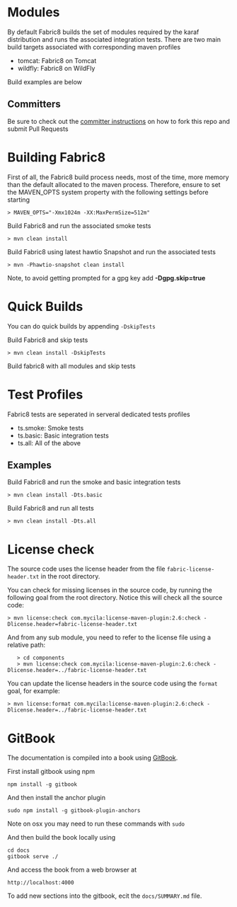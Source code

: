 Modules
===================

By default Fabric8 builds the set of modules required by the karaf distribution and runs the associated integration tests.
There are two main build targets associated with corresponding maven profiles

* tomcat: Fabric8 on Tomcat 
* wildfly: Fabric8 on WildFly

Build examples are below

Committers
----------

Be sure to check out the [committer instructions](http://174.129.32.31:8080/) on how to fork this repo and submit Pull Requests

Building Fabric8
============

First of all, the Fabric8 build process needs, most 
of the time, more memory than the default allocated
to the maven process. Therefore, ensure to set the 
MAVEN_OPTS system property with the following settings
before starting

    > MAVEN_OPTS="-Xmx1024m -XX:MaxPermSize=512m"

Build Fabric8 and run the associated smoke tests

    > mvn clean install
    
Build Fabric8 using latest hawtio Snapshot and run the associated tests

    > mvn -Phawtio-snapshot clean install

Note, to avoid getting prompted for a gpg key add **-Dgpg.skip=true**

Quick Builds
==========

You can do quick builds by appending `-DskipTests`

Build Fabric8 and skip tests

    > mvn clean install -DskipTests

Build fabric8 with all modules and skip tests

Test Profiles
==========

Fabric8 tests are seperated in serveral dedicated tests profiles

* ts.smoke:   Smoke tests
* ts.basic:   Basic integration tests
* ts.all:     All of the above

Examples
--------

Build Fabric8 and run the smoke and basic integration tests

    > mvn clean install -Dts.basic
    
Build Fabric8 and run all tests

    > mvn clean install -Dts.all
    

License check
=============

The source code uses the license header from the file ```fabric-license-header.txt``` in the root directory.

You can check for missing licenses in the source code, by running the following goal from the root directory. Notice this will check all the source code:

    > mvn license:check com.mycila:license-maven-plugin:2.6:check -Dlicense.header=fabric-license-header.txt

And from any sub module, you need to refer to the license file using a relative path:

```
   > cd components
   > mvn license:check com.mycila:license-maven-plugin:2.6:check -Dlicense.header=../fabric-license-header.txt 
```

You can update the license headers in the source code using the ```format``` goal, for example:

    > mvn license:format com.mycila:license-maven-plugin:2.6:check -Dlicense.header=../fabric-license-header.txt 


GitBook
=======

The documentation is compiled into a book using [GitBook](https://github.com/GitbookIO/gitbook).

First install gitbook using npm

    npm install -g gitbook

And then install the anchor plugin

    sudo npm install -g gitbook-plugin-anchors    

Note on osx you may need to run these commands with `sudo`

And then build the book locally using

    cd docs
    gitbook serve ./

And access the book from a web browser at

    http://localhost:4000

To add new sections into the gitbook, ecit the `docs/SUMMARY.md` file.

